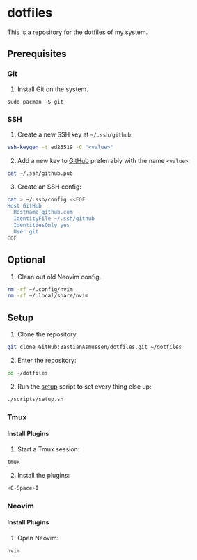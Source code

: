 # dotfiles

This is a repository for the dotfiles of my system.

## Prerequisites

### Git

1. Install Git on the system.
```
sudo pacman -S git
```

### SSH

1. Create a new SSH key at `~/.ssh/github`:
```sh
ssh-keygen -t ed25519 -C "<value>"
```

2. Add a new key to [GitHub](https://github.com/settings/ssh/new) preferrably with the name `<value>`:
```sh
cat ~/.ssh/github.pub
```

3. Create an SSH config:
```sh
cat > ~/.ssh/config <<EOF
Host GitHub
  Hostname github.com
  IdentityFile ~/.ssh/github
  IdentitiesOnly yes
  User git
EOF
```

## Optional

1. Clean out old Neovim config.
```sh
rm -rf ~/.config/nvim
rm -rf ~/.local/share/nvim
```

## Setup

1. Clone the repository:
```sh
git clone GitHub:BastianAsmussen/dotfiles.git ~/dotfiles
```

2. Enter the repository:
```sh
cd ~/dotfiles
```

2. Run the [setup](scripts/setup.sh) script to set every thing else up:
```sh
./scripts/setup.sh
```

### Tmux

#### Install Plugins

1. Start a Tmux session:
```sh
tmux
```

2. Install the plugins:
```sh
<C-Space>I
```

### Neovim

#### Install Plugins

1. Open Neovim:
```sh
nvim
```

